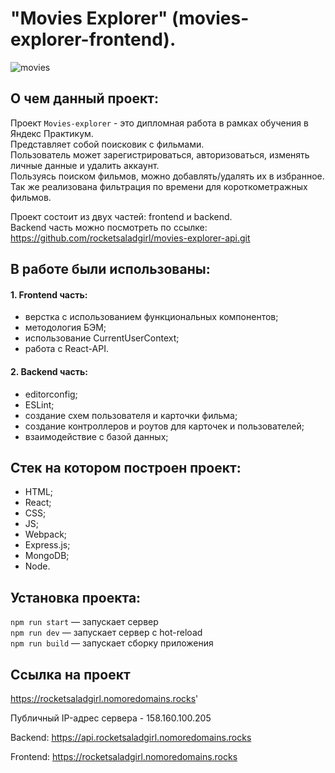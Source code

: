 # "Movies Explorer" (movies-explorer-frontend).
![movies](https://github.com/rocketsaladgirl/movies-explorer-frontend/assets/114432448/3f2199e3-8e7d-4d77-b8d1-b0e68107e5a5)

## О чем данный проект:
Проект `Movies-explorer` - это дипломная работа в рамках обучения в Яндекс Практикум.</br> 
Представляет собой поисковик с фильмами.</br> 
Пользователь может зарегистрироваться, авторизоваться, изменять личные данные и удалить аккаунт.</br>
Пользуясь поиском фильмов, можно добавлять/удалять их в избранное. Так же реализована фильтрация по времени для короткометражных фильмов.</br>

Проект состоит из двух частей: frontend и backend. </br>
Backend часть можно посмотреть по ссылке: https://github.com/rocketsaladgirl/movies-explorer-api.git

## В работе были использованы:
#### 1. Frontend часть:
   + верстка с использованием функциональных компонентов;
   + методология БЭМ;
   + использование CurrentUserContext;
   + работа с React-API.
     
#### 2. Backend часть:
+ editorconfig;
+ ESLint;
+ создание схем пользователя и карточки фильма;
+ создание контроллеров и роутов для карточек и пользователей;
+ взаимодействие с базой данных;

## Стек на котором построен проект:
+ HTML;
+ React;
+ CSS;
+ JS;
+ Webpack;
+ Express.js;
+ MongoDB;
+ Node.

## Установка проекта:
`npm run start` — запускает сервер   
`npm run dev` — запускает сервер с hot-reload</br>
`npm run build` — запускает сборку приложения
  
## Ссылка на проект
https://rocketsaladgirl.nomoredomains.rocks'
  
Публичный IP-адрес сервера - 158.160.100.205
  
Backend: https://api.rocketsaladgirl.nomoredomains.rocks  

Frontend: https://rocketsaladgirl.nomoredomains.rocks 







